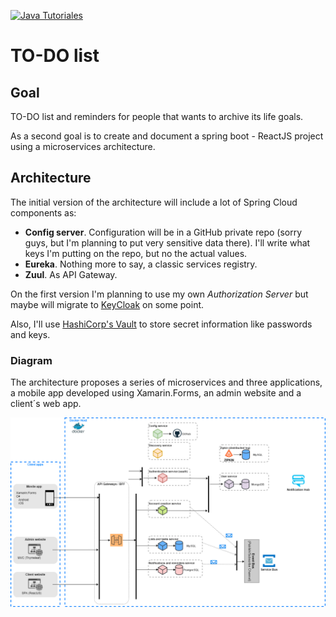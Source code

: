 [![Java Tutoriales](https://circleci.com/gh/kumo829/to-do_list.svg?style=svg)](https://app.circleci.com/pipelines/github/kumo829/to-do_list)


# TO-DO list

## Goal
TO-DO list and reminders for people that wants to archive its life goals.

As a second goal is to create and document a spring boot - ReactJS project using a microservices architecture.

## Architecture
The initial version of the architecture will include a lot of Spring Cloud components as:
 - **Config server**. Configuration will be in a GitHub private repo (sorry guys, but I'm planning to put very sensitive data there). I'll write what keys I'm putting on the repo, but no the actual values.
 - **Eureka**. Nothing more to say, a classic services registry.
 - **Zuul**. As API Gateway.
 
 On the first version I'm planning to use my own _Authorization Server_ but maybe will migrate to [KeyCloak](https://www.keycloak.org/) on some point.
 
 Also, I'll use [HashiCorp's Vault](https://www.vaultproject.io/) to store secret information like passwords and keys.
 
 ###  Diagram
 
The architecture proposes a series of microservices and three applications, a mobile app developed using Xamarin.Forms, an admin website and a client´s web app.

![Architecture](./img/Backend_Detailed_Architecture.png)
    